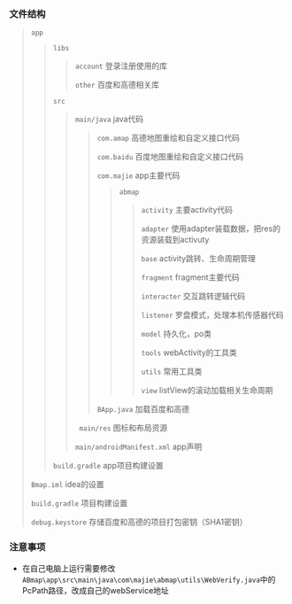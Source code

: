 ### 文件结构
> `app`
> >`libs`
> > >`account` 登录注册使用的库
> > >
> > >`other` 百度和高德相关库
> > >
> >`src`
> > >`main/java` java代码
> > > > `com.amap` 高德地图重绘和自定义接口代码
> > > >
> > > > `com.baidu` 百度地图重绘和自定义接口代码
> > > >
> > > > `com.majie` app主要代码
> > > > >`abmap`
> > > > > >`activity` 主要activity代码
> > > > > >
> > > > > > `adapter` 使用adapter装载数据，把res的资源装载到activuty
> > > > > >
> > > > > > `base` activity跳转、生命周期管理
> > > > > >
> > > > > > `fragment` fragment主要代码
> > > > > >
> > > > > > `interacter` 交互跳转逻辑代码
> > > > > >
> > > > > > `listener` 罗盘模式，处理本机传感器代码
> > > > > >
> > > > > > `model` 持久化，po类
> > > > > >
> > > > > > `tools` webActivity的工具类
> > > > > >
> > > > > > `utils` 常用工具类
> > > > > >
> > > > > > `view` listView的滚动加载相关生命周期
> > > > > >
> > > > `BApp.java` 加载百度和高德
> > >
> > >` main/res` 图标和布局资源
> > >
> > > `main/androidManifest.xml` app声明
> > >
> > `build.gradle` app项目构建设置
> >
> `Bmap.iml` idea的设置
>
> `build.gradle` 项目构建设置
>
> `debug.keystore` 存储百度和高德的项目打包密钥（SHA1密钥）

### 注意事项
- 在自己电脑上运行需要修改`ABmap\app\src\main\java\com\majie\abmap\utils\WebVerify.java`中的PcPath路径，改成自己的webService地址